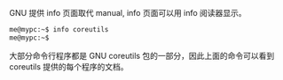 GNU 提供 info 页面取代 manual, info 页面可以用 info 阅读器显示。


```bash
me@mypc:~$ info coreutils
me@mypc:~$ 
```


大部分命令行程序都是 GNU coreutils 包的一部分，因此上面的命令可以看到 coreutils 提供的每个程序的文档。